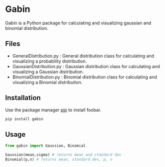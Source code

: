 # Gabin

Gabin is a Python package for calculating and visualizing  gaussian and binomial distribution. 


## Files
<ul>
<li>GeneralDistribution.py : General distribution class for calculating and visualizing a probability distribution.</li>
<li>GaussianDistribution.py : Gaussian distribution class for calculating and visualizing a Gaussian distribution.</li>
<li>BinomialDistribution.py : Binomial distribution class for calculating and visualizing a Binomial distribution.</li>
</ul>

## Installation

Use the package manager [pip](https://pip.pypa.io/en/stable/) to install foobar.

```bash
pip install gabin
```

## Usage

```python
from gabin import Gaussian, Binomial

Gaussian(mean,sigma) # returns mean and standard dev
Binomial(p,n) # returns mean, standard dev, p, n
```
